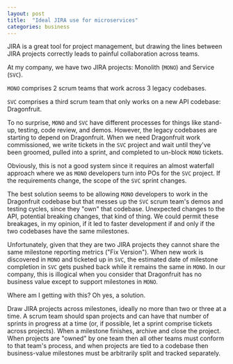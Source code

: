 ```yaml
---
layout: post
title:  "Ideal JIRA use for microservices"
categories: business
---
```


JIRA is a great tool for project management, but drawing the lines between JIRA projects correctly leads to painful collaboration across teams.

At my company, we have two JIRA projects: Monolith (`MONO`) and Service (`SVC`).

`MONO` comprises 2 scrum teams that work across 3 legacy codebases.

`SVC` comprises a third scrum team that only works on a new API codebase: Dragonfruit.

To no surprise, `MONO` and `SVC` have different processes for things like stand-up, testing, code review, and demos.  However, the legacy codebases are starting to depend on Dragonfruit.  When we need Dragonfruit work commissioned, we write tickets in the `SVC` project and wait until they've been groomed, pulled into a sprint, and completed to un-block `MONO` tickets.

Obviously, this is not a good system since it requires an almost waterfall approach where we as `MONO` developers turn into POs for the `SVC` project.  If the requirements change, the scope of the `SVC` sprint changes.

The best solution seems to be allowing `MONO` developers to work in the Dragonfruit codebase but that messes up the `SVC` scrum team's demos and testing cycles, since they "own" that codebase.  Unexpected changes to the API, potential breaking changes, that kind of thing.  We could permit these breakages, in my opinion, if it led to faster development if and only if the two codebases have the same milestones.

Unfortunately, given that they are two JIRA projects they cannot share the same milestone reporting metrics ("Fix Version").  When new work is discovered in `MONO` and ticketed up in `SVC`, the estimated date of milestone completion in `SVC` gets pushed back while it remains the same in `MONO`.  In our company, this is illogical when you consider that Dragonfruit has no business value except to support milestones in `MONO`.

Where am I getting with this?  Oh yes, a solution.

Draw JIRA projects across milestones, ideally no more than two or three at a time.  A scrum team should span projects and can have that number of sprints in progress at a time (or, if possible, let a sprint comprise tickets across projects).  When a milestone finishes, archive and close the project.  When projects are "owned" by one team then all other teams must conform to that team's process, and when projects are tied to a codebase then business-value milestones must be arbitrarily split and tracked separately.